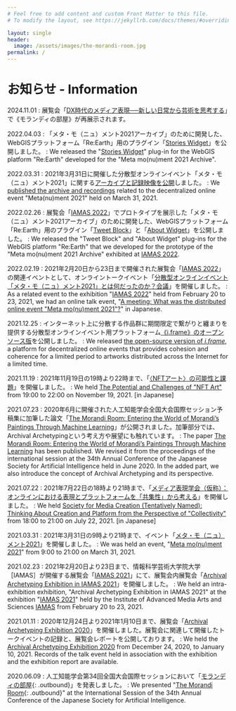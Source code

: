 ```yaml
---
# Feel free to add content and custom Front Matter to this file.
# To modify the layout, see https://jekyllrb.com/docs/themes/#overriding-theme-defaults

layout: single
header:
  image: /assets/images/the-morandi-room.jpg
permalink: /
---
```


<!-- from here -->
# お知らせ - Information

2024.11.01
: 展覧会「[DX時代のメディア表現──新しい日常から芸術を思考する](https://www.iamas.ac.jp/newnormal/)」で《モランディの部屋》が再展示されます。

2022.04.03
: 「メタ・モ（ニュ）メント2021アーカイブ」のために開発した、WebGISプラットフォーム「Re:Earth」用のプラグイン「[Stories Widget](https://github.com/archival-archetyping/stories-widget-reearth-plugin)」を公開しました。
: We released the "[Stories Widget](https://github.com/archival-archetyping/stories-widget-reearth-plugin)" plug-in for the WebGIS platform "Re:Earth" developed for the "Meta mo(nu)ment 2021 Archive".

2022.03.31
: 2021年3月31日に開催した分散型オンラインイベント「メタ・モ（ニュ）メント2021」に関する[アーカイブと記録映像を公開](/meta-mo-nu-ment-2021/)しました。
: We [published the archive and recordings](/meta-mo-nu-ment-2021/) related to the decentralized online event "Meta(nu)ment 2021" held on March 31, 2021.

2022.02.26
: 展覧会「[IAMAS 2022](https://www.iamas.ac.jp/exhibit22/)」でプロトタイプを展示した「メタ・モ（ニュ）メント2021アーカイブ」のために開発した、WebGISプラットフォーム「Re:Earth」用のプラグイン「[Tweet Block](https://github.com/archival-archetyping/tweet-block-reearth-plugin)」と「[About Widget](https://github.com/archival-archetyping/about-widget-reearth-plugin)」を公開しました。
: We released the "Tweet Block" and "About Widget" plug-ins for the WebGIS platform "Re:Earth" that we developed for the prototype of the "Meta mo(nu)ment 2021 Archive" exhibited at [IAMAS 2022](https://www.iamas.ac.jp/exhibit22/).

2022.02.19
: 2021年2月20日から23日まで開催された展覧会「[IAMAS 2022](https://www.iamas.ac.jp/exhibit22/)」の関連イベントとして、オンライントークイベント「[分散型オンラインイベント「メタ・モ（ニュ）メント2021」とは何だったのか？会議](https://youtu.be/ZjFd5M2zf-4)」を開催しました。
: As a related event to the exhibition "[IAMAS 2022](https://www.iamas.ac.jp/exhibit22/)" held from February 20 to 23, 2021, we had an online talk event, "[A meeting: What was the distributed online event "Meta mo(nu)ment 2021"?](https://youtu.be/ZjFd5M2zf-4)" in Japanese.

2021.12.25
: インターネット上に分散する作品群に期間限定で繋がりと纏まりを提供する分散型オンラインイベント用プラットフォーム[《i.frame》のオープンソース版](https://github.com/archival-archetyping/i.frame)を公開しました。
: We released [the open-source version of *i.frame*](https://github.com/archival-archetyping/i.frame/blob/main/README_en.md), a platform for decentralized online events that provides cohesion and coherence for a limited period to artworks distributed across the Internet for a limited time.

2021.11.19
: 2021年11月19日の19時より22時まで、「[〈NFTアート〉の可能性と課題](/potential-and-challenges-of-nft-art/)」を開催しました。
: We held [The Potential and Challenges of "NFT Art"](/potential-and-challenges-of-nft-art/) from 19:00 to 22:00 on November 19, 2021. [in Japanese]

2021.07.23
: 2020年6月に開催された人工知能学会全国大会国際セッション予稿集に加筆した論文「[The Morandi Room: Entering the World of Morandi’s Paintings Through Machine Learning](https://doi.org/10.1007/978-3-030-73113-7_13)」が公開されました。加筆部分では、Archival Archetypingという考え方や展望にも触れています。
: The paper [The Morandi Room: Entering the World of Morandi’s Paintings Through Machine Learning](https://doi.org/10.1007/978-3-030-73113-7_13) has been published. We revised it from the proceedings of the international session at the 34th Annual Conference of the Japanese Society for Artificial Intelligence held in June 2020. In the added part, we also introduce the concept of Archival Archetyping and its perspective.

2021.07.22
: 2021年7月22日の18時より21時まで、「[メディア表現学会（仮称）：オンラインにおける表現とプラットフォームを「共集性」から考える](/society-for-media-creation-tentatively-named/)」を開催しました。
: We held [Society for Media Creation (Tentatively Named): Thinking About Creation and Platform from the Perspective of "Collectivity"](/society-for-media-creation-tentatively-named/) from 18:00 to 21:00 on July 22, 2021. [in Japanese]

2021.03.31
: 2021年3月31日の9時より21時まで、イベント「[メタ・モ（ニュ）メント2021](/meta-mo-nu-ment-2021/)」を開催しました。
: We was held an event, "[Meta mo(nu)ment 2021](/meta-mo-nu-ment-2021/)" from 9:00 to 21:00 on March 31, 2021.

2021.02.23
: 2021年2月20日より23日まで、情報科学芸術大学院大学［IAMAS］が開催する展覧会「[IAMAS 2021](https://www.iamas.ac.jp/exhibit21/)」にて、展覧会内展覧会「[Archival Archetyping Exhibition in IAMAS 2021](/iamas-2021/)」を開催しました。
: We held an intra-exhibition exhibition, "Archival Archetyping Exhibition in IAMAS 2021" at the exhibition "[IAMAS 2021](https://www.iamas.ac.jp/exhibit21/)" held by the Institute of Advanced Media Arts and Sciences [IAMAS](/iamas-2021/) from February 20 to 23, 2021.

2021.01.11
: 2020年12月24日より2021年1月10日まで、展覧会「[Archival Archetyping Exhibition 2020](/exhibition-2020/)」を開催しました。展覧会に関連して開催したトークイベントの記録と、展覧会レポートを公開しております。
: We held the [Archival Archetyping Exhibition 2020]((/exhibition-2020/)) from December 24, 2020, to January 10, 2021. Records of the talk event held in association with the exhibition and the exhibition report are available.

2020.06.09
: 人工知能学会第34回全国大会国際セッションにおいて「[モランディの部屋](https://www.jstage.jst.go.jp/article/pjsai/JSAI2020/0/JSAI2020_1G3ES504/_article/-char/ja/){: .outbound}」を発表しました。
: We presented "[The Morandi Room](https://www.jstage.jst.go.jp/article/pjsai/JSAI2020/0/JSAI2020_1G3ES504/_article/-char/en/){: .outbound}" at the International Session of the 34th Annual Conference of the Japanese Society for Artificial Intelligence.

<script>
function trackOutboundLink(event) {
  console.log(event.target.textContent);
  gtag('event', 'click', {
    event_category: 'outbound',
    event_label: event.target.textContent + ' ⇢ ' + event.target.href,
    transport_type: 'beacon',
    event_callback: function () {
      document.location = event.target.href;
    },
  });
}

document.querySelectorAll('a.outbound').forEach((item) => {
  item.addEventListener('click', trackOutboundLink);
});
</script>
